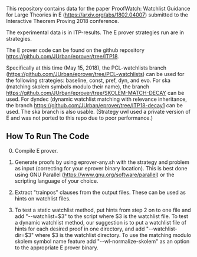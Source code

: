 This repository contains data for the paper ProofWatch: Watchlist Guidance for Large Theories in E (https://arxiv.org/abs/1802.04007) submitted to the Interactive Theorem Proving 2018 conference.

The experimental data is in ITP-results.
The E prover strategies run are in strategies.

The E prover code can be found on the github repository https://github.com/JUrban/eprover/tree/ITP18.

Specifically at this time (May 15, 2018), the PCL-watchlists branch (https://github.com/JUrban/eprover/tree/PCL-watchlists) can be used for the following strategies: baseline, const, pref, dyn, and evo.
For ska (matching skolem symbols modulo their name), the branch https://github.com/JUrban/eprover/tree/SKOLEM-MATCH-DECAY can be used.
For dyndec (dynamic watchlist matching with relevance inheritance, the branch https://github.com/JUrban/eprover/tree/ITP18-decay1 can be used. The ska branch is also usable.
(Strategy uwl used a private version of E and was not ported to this repo due to poor performance.)


## How To Run The Code

0. Compile E prover.

1. Generate proofs by using eprover-any.sh with the strategy and problem as input (correcting for your eprover binary location). This is best done using GNU Parallel (https://www.gnu.org/software/parallel) or the scripting language of your choice.

2. Extract "trainpos" clauses from the output files. These can be used as hints on watchlist files.
  
3. To test a static watchlist method, put hints from step 2 on to one file and add "--watchlist=$3" to the script where $3 is the watchlist file.
   To test a dynamic watchlist method, our suggestion is to put a watchlist file of hints for each desired proof in one directory, and add "--watchlist-dir=$3" where $3 is the watchlist directory.
   To use the matching modulo skolem symbol name feature add "--wl-normalize-skolem" as an option to the appropriate E prover binary.


